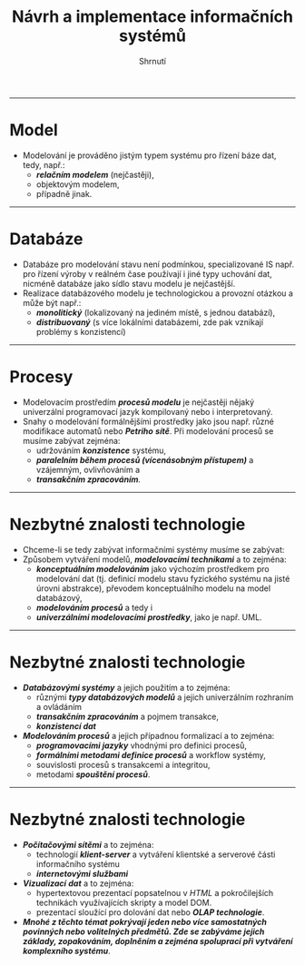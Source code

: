 <!-- .slide: class="section" -->

<header>
	<h1>Návrh a implementace informačních systémů</h1>
	<p>Shrnutí</p>
</header>

---

# Model
- Modelování je prováděno jistým typem systému pro řízení báze dat, tedy, např.:
	- **_relačním modelem_** (nejčastěji),
	- objektovým modelem,
	- případně jinak.

---

# Databáze
- Databáze pro modelování stavu není podmínkou, specializované IS např. pro řízení výroby v reálném čase používají i jiné typy uchování dat, nicméně databáze jako sídlo stavu modelu je nejčastější.
- Realizace databázového modelu je technologickou a provozní otázkou a může být např.:
	- **_monolitický_** (lokalizovaný na jediném místě, s jednou databází),
	- **_distribuovaný_** (s více lokálními databázemi, zde pak vznikají problémy s konzistencí)

---

# Procesy
- Modelovacím prostředím **_procesů modelu_** je nejčastěji nějaký univerzální programovací jazyk kompilovaný nebo i interpretovaný. 
- Snahy o modelování  formálnějšími prostředky jako jsou např. různé modifikace automatů nebo **_Petriho_** **_sítě_**. Při modelování procesů se musíme zabývat zejména:
	- udržováním **_konzistence_** systému,
	- **_paralelním během procesů  (vícenásobným přístupem)_** a  vzájemným, ovlivňováním a
	- **_transakčním zpracováním_**_._

---

# Nezbytné znalosti technologie
- Chceme-li se tedy zabývat informačními systémy musíme se zabývat:
- Způsobem vytváření modelů, **_modelovacími technikami_** a to zejména:
	- **_konceptuálním modelováním_** jako výchozím prostředkem pro modelování dat (tj. definicí modelu stavu fyzického systému na jisté úrovni abstrakce), převodem konceptuálního modelu na model databázový,
	- **_modelováním procesů_** a tedy i
	- **_univerzálními modelovacími prostředky_**, jako je např. UML.

---

# Nezbytné znalosti technologie
- **_Databázovými systémy_** a jejich použitím a to zejména:
	- různými **_typy databázových modelů_** a jejich univerzálním rozhraním a ovládáním
	- **_transakčním zpracováním_** a pojmem transakce,
	- **_konzistencí dat_**
- **_Modelováním procesů_** a jejich případnou formalizací a to zejména:
	- **_programovacími jazyky_** vhodnými pro definici procesů,
	- **_formálními metodami definice procesů_** a workflow systémy,
	- souvislosti procesů s transakcemi a integritou,
	- metodami **_spouštění procesů_**.

---

# Nezbytné znalosti technologie
- **_Počítačovými sítěmi_** a to zejména:
	- technologií **_klient-server_** a vytváření klientské a serverové části informačního systému
	- **_internetovými službami_**
- **_Vizualizací_** **_dat_** a to zejména:
	- hypertextovou prezentací popsatelnou v _HTML_ a pokročilejších technikách využívajících skripty a model DOM.
	- prezentací sloužící pro dolování dat nebo **_OLAP technologie_**.
- **_Mnohé z těchto témat pokrývají jeden nebo více samostatných povinných nebo volitelných předmětů. Zde se zabýváme jejich základy, zopakováním, doplněním a zejména spoluprací při vytváření komplexního systému_**.


